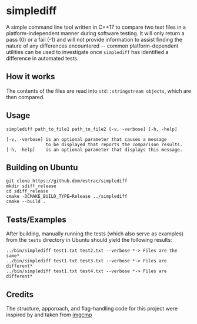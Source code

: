 # simplediff

A simple command line tool written in C++17 to compare two text files in a platform-independent manner during software testing. It will only return a pass (0) or a fail (-1) and will not provide information to assist finding the nature of any differences encountered -- common platform-dependent utilities can be used to investigate once `simplediff` has identified a difference in automated tests.


## How it works

The contents of the files are read into `std::stringstream objects`, which are then compared.


## Usage

    simplediff path_to_file1 path_to_file2 [-v, -verbose] [-h, -help]

    [-v, -verbose] is an optional parameter that causes a message
                   to be displayed that reports the comparison results.
    [-h, -help]    is an optional parameter that displays this message.


## Building on Ubuntu

    git clone https://github.dom/estrac/simplediff
    mkdir sdiff_release
    cd sdiff_release
    cmake -DCMAKE_BUILD_TYPE=Release ../simplediff
    cmake --build .


## Tests/Examples

After building, manually running the tests (which also serve as examples) from the `tests` directory in Ubuntu should yield the following results:

    ../bin/simplediff test1.txt test2.txt --verbose *-> Files are the same*
    ../bin/simplediff test1.txt test3.txt --verbose *-> Files are different*
    ../bin/simplediff test1.txt test4.txt --verbose *-> Files are different*


## Credits

The structure, apporoach, and flag-handling code for this project were inspired by and taken from [imgcmp](https://github.com/yahiaetman/imgcmp)
